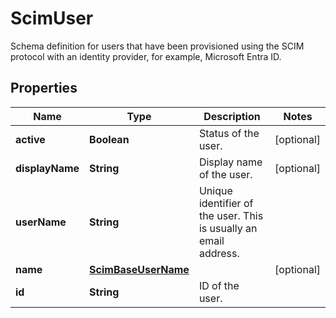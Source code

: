

# ScimUser

Schema definition for users that have been provisioned using the SCIM protocol with an identity provider, for example, Microsoft Entra ID.
## Properties

Name | Type | Description | Notes
------------ | ------------- | ------------- | -------------
**active** | **Boolean** | Status of the user. |  [optional]
**displayName** | **String** | Display name of the user. |  [optional]
**userName** | **String** | Unique identifier of the user. This is usually an email address. | 
**name** | [**ScimBaseUserName**](ScimBaseUserName.md) |  |  [optional]
**id** | **String** | ID of the user. | 



